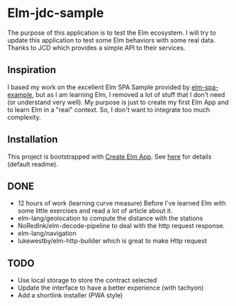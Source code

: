
# Elm-jdc-sample

The purpose of this application is to test the Elm ecosystem.
I will try to update this application to test some Elm behaviors with some real data. Thanks to JCD which provides a simple API to their services.

## Inspiration

I based my work on the excellent Elm SPA Sample provided by [elm-spa-example]( https://github.com/rtfeldman/elm-spa-example), but as I am learning Elm, I  removed a lot of stuff that I don't need (or understand very well). My purpose is just to create my first Elm App and to learn Elm in a "real" context. So, I don't want to integrate too much complexity.  

## Installation

This project is bootstrapped with [Create Elm App](https://github.com/halfzebra/create-elm-app).
See [here](https://github.com/ebrulato/elm-jcd-sample/application.md) for details (default readme).

## DONE

* 12 hours of work (learning curve measure) Before I've learned Elm with some little exercises and read a lot of article about it.
* elm-lang/geolocation to compute the distance with the stations
* NoRedInk/elm-decode-pipeline to deal with the http request response.
* elm-lang/navigation
* lukewestby/elm-http-builder which is great to make Http request

## TODO

* Use local storage to store the contract selected
* Update the interface to have a better experience (with tachyon)
* Add a shortlink installer (PWA style)
